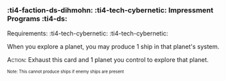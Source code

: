 ### :ti4-faction-ds-dihmohn: :ti4-tech-cybernetic: **Impressment Programs** :ti4-ds:

Requirements: :ti4-tech-cybernetic: :ti4-tech-cybernetic:

When you explore a planet, you may produce 1 ship in that planet's system.

<span style="font-variant:small-caps;">Action</span>: Exhaust this card and 1 planet you control to explore that planet.

<sup><sub>Note: This cannot produce ships if enemy ships are present</sub></sup>
